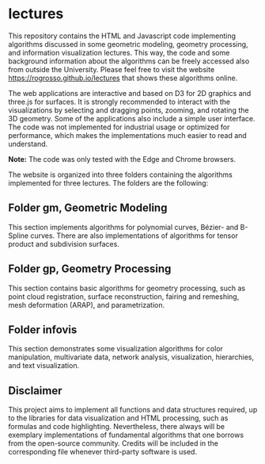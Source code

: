 # lectures
This repository contains the HTML and Javascript code implementing algorithms discussed in some geometric modeling, 
geometry processing, and information visualization lectures. This way, the code and some background information 
about the algorithms can be freely accessed also from outside the University. Please feel free to visit the website 
<a href="https://rogrosso.github.io/lectures/">https://rogrosso.github.io/lectures</a> that shows these algorithms 
online.

The web applications are interactive and based on D3 for 2D graphics and three.js for surfaces. It is strongly 
recommended to interact with the visualizations by selecting and dragging points, zooming, and rotating the 3D 
geometry. Some of the applications also include a simple user interface. The code was not implemented for 
industrial usage or optimized for performance, which makes the implementations much easier to read and understand.

**Note:** The code was only tested with the Edge and Chrome browsers. 

The website is organized into three folders containing the algorithms implemented for three lectures. 
The folders are the following:

## Folder gm, Geometric Modeling
This section implements algorithms for polynomial curves, Bézier- and B-Spline curves. There are also 
implementations of algorithms for tensor product and subdivision surfaces. 

## Folder gp, Geometry Processing
This section contains basic algorithms for geometry processing, such as point cloud registration, 
surface reconstruction, fairing and remeshing, mesh deformation (ARAP), and parametrization.

## Folder infovis
This section demonstrates some visualization algorithms for color manipulation, multivariate data, 
network analysis, visualization, hierarchies, and text visualization.

## Disclaimer
This project aims to implement all functions and data structures required, up to the libraries 
for data visualization and HTML processing, such as formulas and code highlighting. Nevertheless, 
there always will be exemplary implementations of fundamental algorithms that one borrows from the 
open-source community. Credits will be included in the corresponding file whenever third-party 
software is used.